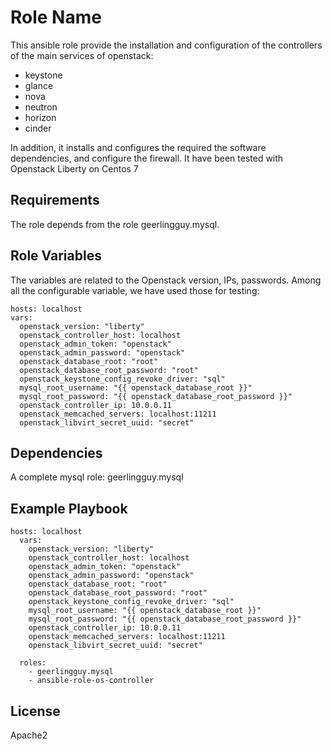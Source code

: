 Role Name
=========

This ansible role provide the installation and configuration of the controllers of the main services of openstack:

* keystone
* glance
* nova
* neutron
* horizon
* cinder

In addition, it installs and configures the required the software dependencies, and configure the firewall.
It have been tested with Openstack Liberty on Centos 7

Requirements
------------

The role depends from the role geerlingguy.mysql.

Role Variables
--------------
The variables are related to the Openstack version, IPs, passwords.
Among all the configurable variable, we have used those for testing: 

    hosts: localhost
    vars:
      openstack_version: "liberty"
      openstack_controller_host: localhost
      openstack_admin_token: "openstack"
      openstack_admin_password: "openstack"
      openstack_database_root: "root"
      openstack_database_root_password: "root"
      openstack_keystone_config_revoke_driver: "sql"
      mysql_root_username: "{{ openstack_database_root }}"
      mysql_root_password: "{{ openstack_database_root_password }}"
      openstack_controller_ip: 10.0.0.11
      openstack_memcached_servers: localhost:11211
      openstack_libvirt_secret_uuid: "secret"


Dependencies
------------
A complete mysql role: geerlingguy.mysql


Example Playbook
----------------

    hosts: localhost
      vars:
        openstack_version: "liberty"
        openstack_controller_host: localhost
        openstack_admin_token: "openstack"
        openstack_admin_password: "openstack"
        openstack_database_root: "root"
        openstack_database_root_password: "root"
        openstack_keystone_config_revoke_driver: "sql"
        mysql_root_username: "{{ openstack_database_root }}"
        mysql_root_password: "{{ openstack_database_root_password }}"
        openstack_controller_ip: 10.0.0.11
        openstack_memcached_servers: localhost:11211
        openstack_libvirt_secret_uuid: "secret"
    
      roles:
        - geerlingguy.mysql
        - ansible-role-os-controller

License
-------

Apache2

